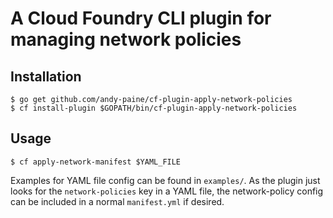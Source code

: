 A Cloud Foundry CLI plugin for managing network policies
========

Installation
------------

```
$ go get github.com/andy-paine/cf-plugin-apply-network-policies
$ cf install-plugin $GOPATH/bin/cf-plugin-apply-network-policies
```

Usage
-----

```
$ cf apply-network-manifest $YAML_FILE
```

Examples for YAML file config can be found in `examples/`. As the plugin just looks for the `network-policies` key in a YAML file, the network-policy config can be included in a normal `manifest.yml` if desired.
